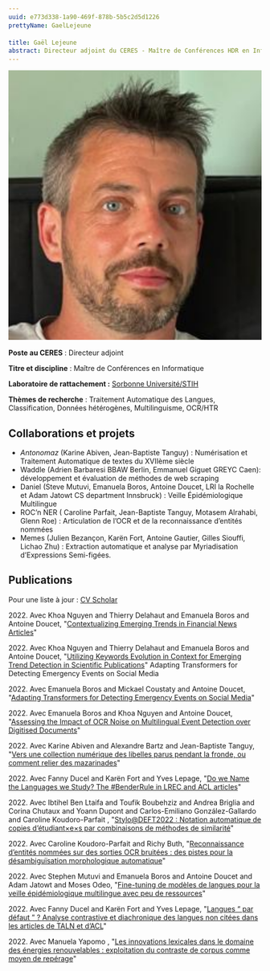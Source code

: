 ```yaml
---
uuid: e773d338-1a90-469f-878b-5b5c2d5d1226
prettyName: GaelLejeune

title: Gaël Lejeune
abstract: Directeur adjoint du CERES - Maître de Conférences HDR en Informatique
---
```


![](lejeune_gael.png)

**Poste au CERES** : Directeur adjoint

**Titre et discipline** : Maître de Conférences en Informatique

**Laboratoire de rattachement :** [Sorbonne Université/STIH](http://stih-sorbonne-universite.fr/)

**Thèmes de recherche** : Traitement Automatique des Langues, Classification, Données hétérogènes, Multilinguisme, OCR/HTR

## Collaborations et projets

- *Antonomaz* (Karine Abiven, Jean-Baptiste Tanguy) : Numérisation et Traitement Automatique de textes du XVIIème siècle
- Waddle (Adrien Barbaresi BBAW Berlin, Emmanuel Giguet GREYC Caen): développement et évaluation de méthodes de web scraping
- Daniel (Steve Mutuvi, Emanuela Boros, Antoine Doucet, LRI la Rochelle et Adam Jatowt CS department Innsbruck) : Veille Épidémiologique Multilingue
- ROC’n NER ( Caroline Parfait, Jean-Baptiste Tanguy, Motasem Alrahabi, Glenn Roe) : Articulation de l’OCR et de la reconnaissance d’entités nommées
- Memes (Julien Bezançon, Karën Fort, Antoine Gautier, Gilles Siouffi, Lichao Zhu) :  Extraction automatique et analyse par Myriadisation d’Expressions Semi-figées.

## Publications

Pour une liste à jour : [CV Scholar](https://scholar.google.fr/citations?user=32Mc2GwAAAAJ&hl=fr)

2022\. Avec Khoa Nguyen and Thierry Delahaut and Emanuela Boros  and Antoine Doucet, "[Contextualizing Emerging Trends in Financial News Articles](https://sites.google.com/nlg.csie.ntu.edu.tw/finnlp-2022-emnlp/accepted-papers?authuser=0)"

2022\. Avec Khoa Nguyen and Thierry Delahaut and Emanuela Boros  and Antoine Doucet, "[Utilizing Keywords Evolution in Context for Emerging Trend Detection in Scientific Publications]( )"
Adapting Transformers for Detecting Emergency Events on Social Media

2022\. Avec Emanuela Boros and Mickael Coustaty  and Antoine Doucet, "[Adapting Transformers for Detecting Emergency Events on Social Media]( )"

2022\. Avec Emanuela Boros and Khoa Nguyen  and Antoine Doucet, "[Assessing the Impact of OCR Noise on Multilingual Event Detection over Digitised Documents](https://www.springer.com/journal/799)"

2022\. Avec Karine Abiven and Alexandre Bartz  and Jean-Baptiste Tanguy, "[Vers une collection numérique des libelles parus pendant la fronde, ou comment relier des mazarinades](http://cornucopia16.com/blog/2022/04/24/karine-abiven-alexandre-bartz-gael-lejeune-et-jean-baptiste-tanguy-vers-une-collection-numerique-des-libelles-parus-pendant-la-fronde-ou-comment-relier-des-mazarinades/)"

2022\. Avec Fanny Ducel and Karën Fort  and Yves Lepage, "[Do we Name the Languages we Study? The \#BenderRule in LREC and ACL articles](https://hal.inria.fr/hal-03680561)"

2022\. Avec Ibtihel Ben Ltaifa and Toufik Boubehziz and Andrea Briglia and Corina Chutaux and Yoann Dupont and Carlos-Emiliano González-Gallardo and Caroline Koudoro-Parfait , "[Stylo\@DEFT2022 : Notation automatique de copies d’étudiant$\times$e$\times$s par combinaisons de méthodes de similarité](https://hal.archives-ouvertes.fr/hal-03705873)"

2022\. Avec Caroline Koudoro-Parfait  and Richy Buth, "[Reconnaissance d’entités nommées sur des sorties OCR bruitées : des pistes pour la désambiguïsation morphologique automatique](https://hal.archives-ouvertes.fr/hal-03701476)"

2022\. Avec Stephen Mutuvi and Emanuela Boros and Antoine Doucet and Adam Jatowt  and Moses Odeo, "[Fine-tuning de modèles de langues pour la veille épidémiologique multilingue avec peu de ressources](https://hal.archives-ouvertes.fr/hal-03701516)"

2022\. Avec Fanny Ducel and Karën Fort  and Yves Lepage, "[Langues “ par défaut ” ? Analyse contrastive et diachronique des langues non citées dans les articles de TALN et d’ACL](https://hal.inria.fr/hal-03680565)"

2022\. Avec Manuela Yapomo , "[Les innovations lexicales dans le domaine des énergies renouvelables : exploitation du contraste de corpus comme moyen de repérage](https://classiques-garnier.com/neologica.html)"
